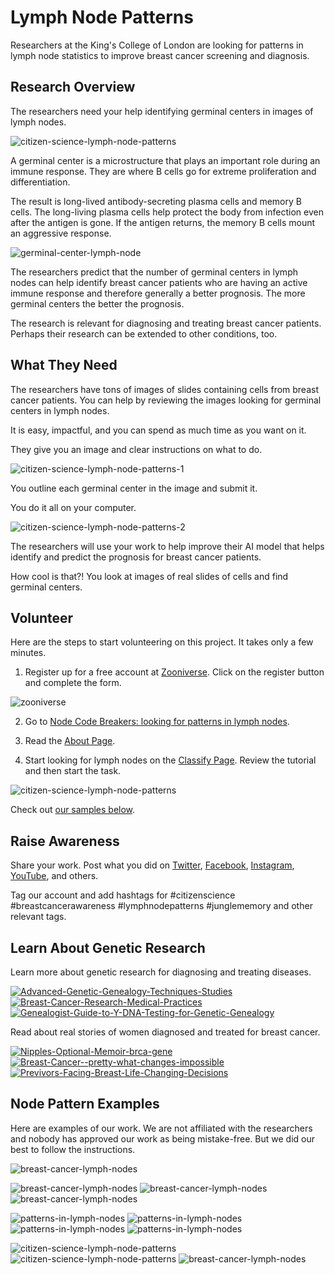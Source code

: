 # Lymph Node Patterns

Researchers at the King's College of London are looking for patterns in lymph node statistics to improve breast cancer screening and diagnosis.

## Research Overview

The researchers need your help identifying germinal centers in images of lymph nodes. 

![citizen-science-lymph-node-patterns](https://blog.junglememory.com/wp-content/uploads/2022/05/citizen-science-lymph-node-patterns.png)

A germinal center is a microstructure that plays an important role during an immune response. They are where B cells go for extreme proliferation and differentiation.

The result is long-lived antibody-secreting plasma cells and memory B cells. The long-living plasma cells help protect the body from infection even after the antigen is gone. If the antigen returns, the memory B cells mount an aggressive response.

![germinal-center-lymph-node](https://blog.junglememory.com/wp-content/uploads/2022/05/germinal-center-lymph.png)

The researchers predict that the number of germinal centers in lymph nodes can help identify breast cancer patients who are having an active immune response and therefore generally a better prognosis. The more germinal centers the better the prognosis.

The research is relevant for diagnosing and treating breast cancer patients. Perhaps their research can be extended to other conditions, too.

## What They Need

The researchers have tons of images of slides containing cells from breast cancer patients. You can help by reviewing the images looking for germinal centers in lymph nodes.

It is easy, impactful, and you can spend as much time as you want on it. 

They give you an image and clear instructions on what to do.

![citizen-science-lymph-node-patterns-1](https://blog.junglememory.com/wp-content/uploads/2022/05/citizen-science-lymph-node-patterns-1.png)

You outline each germinal center in the image and submit it. 

You do it all on your computer.

![citizen-science-lymph-node-patterns-2](https://blog.junglememory.com/wp-content/uploads/2022/05/citizen-science-lymph-node-patterns-2.png)

The researchers will use your work to help improve their AI model that helps identify and predict the prognosis for breast cancer patients.

How cool is that?! You look at images of real slides of cells and find germinal centers.

## Volunteer

Here are the steps to start volunteering on this project. It takes only a few minutes.

1. Register up for a free account at [Zooniverse](https://www.zooniverse.org/). Click on the register button and complete the form.

![zooniverse](https://blog.junglememory.com/wp-content/uploads/2022/05/zooniverse-research-people.png)

2. Go to [Node Code Breakers: looking for patterns in lymph nodes](https://www.zooniverse.org/projects/effeli/node-code-breakers-looking-for-patterns-in-lymph-nodes/classify).

3. Read the [About Page](https://www.zooniverse.org/projects/effeli/node-code-breakers-looking-for-patterns-in-lymph-nodes/about/research).

4. Start looking for lymph nodes on the [Classify Page](https://www.zooniverse.org/projects/effeli/node-code-breakers-looking-for-patterns-in-lymph-nodes/classify). Review the tutorial and then start the task.

![citizen-science-lymph-node-patterns](https://blog.junglememory.com/wp-content/uploads/2022/05/citizen-science-lymph-node-patterns-3.png)

Check out [our samples below](#node-pattern-examples).

## Raise Awareness

Share your work. Post what you did on [Twitter](https://twitter.com/jungle_memory), [Facebook](https://www.facebook.com/junglememory), [Instagram](https://www.instagram.com/jungle_memory), [YouTube](https://www.youtube.com/channel/UCcQxgMqErK5zRT8_8KzkM7g), and others. 

Tag our account and add hashtags for #citizenscience #breastcancerawareness #lymphnodepatterns #junglememory and other relevant tags.

## Learn About Genetic Research

Learn more about genetic research for diagnosing and treating diseases.

[![Advanced-Genetic-Genealogy-Techniques-Studies](//ws-na.amazon-adsystem.com/widgets/q?_encoding=UTF8&ASIN=1733694900&Format=_SL250_&ID=AsinImage&MarketPlace=US&ServiceVersion=20070822&WS=1&tag=jungle-memory-20&language=en_US)](https://www.amazon.com/Advanced-Genetic-Genealogy-Techniques-Studies/dp/1733694900?crid=3BBT75UY3RHJ4&keywords=genetic+research&qid=1652622476&s=books&sprefix=genetic+researc%2Cstripbooks%2C297&sr=1-2&linkCode=ll1&tag=jungle-memory-20&linkId=1899730d0f6917e708452463c8c2ca4d&language=en_US&ref_=as_li_ss_tl) [![Breast-Cancer-Research-Medical-Practices](//ws-na.amazon-adsystem.com/widgets/q?_encoding=UTF8&ASIN=0415824060&Format=_SL250_&ID=AsinImage&MarketPlace=US&ServiceVersion=20070822&WS=1&tag=jungle-memory-20&language=en_US)](https://www.amazon.com/Breast-Cancer-Research-Medical-Practices/dp/0415824060?crid=205WNXTLON29M&keywords=breast+cancer+gene&qid=1652622315&s=books&sprefix=breast+cancer+gene%2Cstripbooks%2C193&sr=1-9&linkCode=ll1&tag=jungle-memory-20&linkId=7006decb2a75f02fa39d457ad1ae4d57&language=en_US&ref_=as_li_ss_tl) [![Genealogist-Guide-to-Y-DNA-Testing-for-Genetic-Genealogy](//ws-na.amazon-adsystem.com/widgets/q?_encoding=UTF8&ASIN=B085HQXF4Z&Format=_SL250_&ID=AsinImage&MarketPlace=US&ServiceVersion=20070822&WS=1&tag=jungle-memory-20&language=en_US)](https://www.amazon.com/dp/B085HQXF4Z?psc=1&pd_rd_i=B085HQXF4Z&pd_rd_w=jm5ql&pf_rd_p=c201ea52-e52a-4b28-967b-9c2cae823bd5&pd_rd_wg=3hMhi&pf_rd_r=8TGHQETE8WW2DYJV8HVQ&pd_rd_r=7a87faf5-efcf-4856-ac4c-6c52ab512392&linkCode=ll1&tag=jungle-memory-20&linkId=b308687355bf9635477eb11a88647eb2&language=en_US&ref_=as_li_ss_tl)    

Read about real stories of women diagnosed and treated for breast cancer.

[![Nipples-Optional-Memoir-brca-gene](//ws-na.amazon-adsystem.com/widgets/q?_encoding=UTF8&ASIN=B08VM1KN5V&Format=_SL250_&ID=AsinImage&MarketPlace=US&ServiceVersion=20070822&WS=1&tag=jungle-memory-20&language=en_US)](https://www.amazon.com/Nipples-Optional-Memoir-ordinary-unordinary/dp/B08VM1KN5V?crid=2K4FUTFBOQEQA&keywords=nipples+optional&qid=1652624154&s=books&sprefix=nipples+optiona%2Cstripbooks%2C209&sr=1-1&linkCode=ll1&tag=jungle-memory-20&linkId=920f3416203a6963d7e1473c5682fa97&language=en_US&ref_=as_li_ss_tl) [![Breast-Cancer--pretty-what-changes-impossible](//ws-na.amazon-adsystem.com/widgets/q?_encoding=UTF8&ASIN=0385520417&Format=_SL250_&ID=AsinImage&MarketPlace=US&ServiceVersion=20070822&WS=1&tag=jungle-memory-20&language=en_US)](https://www.amazon.com/Pretty-What-Changes-Impossible-Choices/dp/0385520417?crid=205WNXTLON29M&keywords=breast+cancer+gene&qid=1652622315&s=books&sprefix=breast+cancer+gene%2Cstripbooks%2C193&sr=1-4&linkCode=ll1&tag=jungle-memory-20&linkId=bdf3693336d04ff6e7623de6328cba7b&language=en_US&ref_=as_li_ss_tl) [![Previvors-Facing-Breast-Life-Changing-Decisions](//ws-na.amazon-adsystem.com/widgets/q?_encoding=UTF8&ASIN=158333405X&Format=_SL250_&ID=AsinImage&MarketPlace=US&ServiceVersion=20070822&WS=1&tag=jungle-memory-20&language=en_US)](https://www.amazon.com/Previvors-Facing-Breast-Life-Changing-Decisions/dp/158333405X?crid=205WNXTLON29M&keywords=breast+cancer+gene&qid=1652622315&s=books&sprefix=breast+cancer+gene%2Cstripbooks%2C193&sr=1-5&linkCode=ll1&tag=jungle-memory-20&linkId=7b313d1a33df1a252c57c9e1c7e06752&language=en_US&ref_=as_li_ss_tl)   


## Node Pattern Examples

Here are examples of our work. We are not affiliated with the researchers and nobody has approved our work as being mistake-free. But we did our best to follow the instructions.

![breast-cancer-lymph-nodes](https://blog.junglememory.com/wp-content/uploads/2022/05/breast-cancer-lymph-nodes.png) 

![breast-cancer-lymph-nodes](https://blog.junglememory.com/wp-content/uploads/2022/05/breast-cancer-lymph-nodes-1.png) 
![breast-cancer-lymph-nodes](https://blog.junglememory.com/wp-content/uploads/2022/05/breast-cancer-lymph-nodes-2.png) 
![breast-cancer-lymph-nodes](https://blog.junglememory.com/wp-content/uploads/2022/05/breast-cancer-lymph-nodes-3.png)

![patterns-in-lymph-nodes](https://blog.junglememory.com/wp-content/uploads/2022/05/patterns-in-lymph-nodes.png) 
![patterns-in-lymph-nodes](https://blog.junglememory.com/wp-content/uploads/2022/05/patterns-in-lymph-nodes-1.png) 
![patterns-in-lymph-nodes](https://blog.junglememory.com/wp-content/uploads/2022/05/patterns-in-lymph-nodes-2.png) 
![patterns-in-lymph-nodes](https://blog.junglememory.com/wp-content/uploads/2022/05/patterns-in-lymph-nodes-3.png)

![citizen-science-lymph-node-patterns](https://blog.junglememory.com/wp-content/uploads/2022/05/citizen-science-lymph-node-patterns-1.png)
![citizen-science-lymph-node-patterns](https://blog.junglememory.com/wp-content/uploads/2022/05/citizen-science-lymph-node-patterns-2.png)
![breast-cancer-lymph-nodes](https://blog.junglememory.com/wp-content/uploads/2022/05/breast-cancer-lymph-nodes-4.png)
